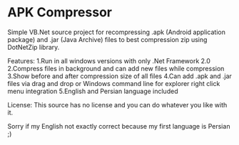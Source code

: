# APK Compressor
Simple VB.Net source project for recompressing .apk (Android application package) and .jar (Java Archive) files to best compression zip using DotNetZip library.

Features:
1.Run in all windows versions with only .Net Framework 2.0
2.Compress files in background and can add new files while compression
3.Show before and after compression size of all files
4.Can add .apk and .jar files via drag and drop or Windows command line for explorer right click menu integration
5.English and Persian language included

License:
This source has no license and you can do whatever you like with it.

Sorry if my English not exactly correct because my first language is Persian ;)
